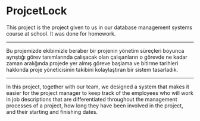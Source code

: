 # ProjcetLock #
This project is the project given to us in our database management systems course at school. It was done for homework.

----------
 
Bu projemizde ekibimizle beraber bir projenin yönetim süreçleri boyunca ayrıştığı görev tanımlarında çalışacak olan çalışanların o görevde ne kadar zaman aralığında projede yer almış göreve başlama ve bitirme tarihleri hakkında proje yöneticisinin takibini kolaylaştıran bir sistem tasarladık.

--------------
 
In this project, together with our team, we designed a system that makes it easier for the project manager to keep track of the employees who will work in job descriptions that are differentiated throughout the management processes of a project, how long they have been involved in the project, and their starting and finishing dates.
